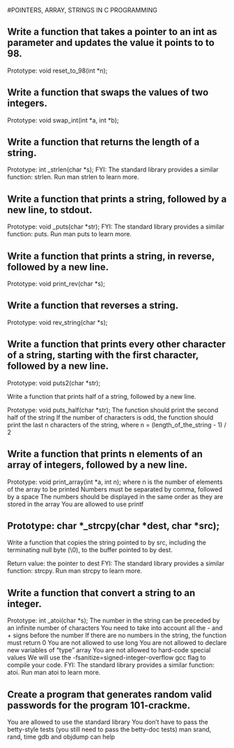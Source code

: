 #POINTERS, ARRAY, STRINGS IN C PROGRAMMING


## Write a function that takes a pointer to an int as parameter and updates the value it points to to 98.

Prototype: void reset_to_98(int *n);


## Write a function that swaps the values of two integers.

Prototype: void swap_int(int *a, int *b);


## Write a function that returns the length of a string.

Prototype: int _strlen(char *s);
FYI: The standard library provides a similar function: strlen. Run man strlen to learn more.

## Write a function that prints a string, followed by a new line, to stdout.

Prototype: void _puts(char *str);
FYI: The standard library provides a similar function: puts. Run man puts to learn more.


## Write a function that prints a string, in reverse, followed by a new line.

Prototype: void print_rev(char *s);

## Write a function that reverses a string.

Prototype: void rev_string(char *s);

## Write a function that prints every other character of a string, starting with the first character, followed by a new line.

Prototype: void puts2(char *str);

Write a function that prints half of a string, followed by a new line.

Prototype: void puts_half(char *str);
The function should print the second half of the string
If the number of characters is odd, the function should print the last n characters of the string, where n = (length_of_the_string - 1) / 2


## Write a function that prints n elements of an array of integers, followed by a new line.

Prototype: void print_array(int *a, int n);
where n is the number of elements of the array to be printed
Numbers must be separated by comma, followed by a space
The numbers should be displayed in the same order as they are stored in the array
You are allowed to use printf

## Prototype: char *_strcpy(char *dest, char *src);
Write a function that copies the string pointed to by src, including the terminating null byte (\0), to the buffer pointed to by dest.

Return value: the pointer to dest
FYI: The standard library provides a similar function: strcpy. Run man strcpy to learn more.

## Write a function that convert a string to an integer.

Prototype: int _atoi(char *s);
The number in the string can be preceded by an infinite number of characters
You need to take into account all the - and + signs before the number
If there are no numbers in the string, the function must return 0
You are not allowed to use long
You are not allowed to declare new variables of “type” array
You are not allowed to hard-code special values
We will use the -fsanitize=signed-integer-overflow gcc flag to compile your code.
FYI: The standard library provides a similar function: atoi. Run man atoi to learn more.

## Create a program that generates random valid passwords for the program 101-crackme.

You are allowed to use the standard library
You don’t have to pass the betty-style tests (you still need to pass the betty-doc tests)
man srand, rand, time
gdb and objdump can help
